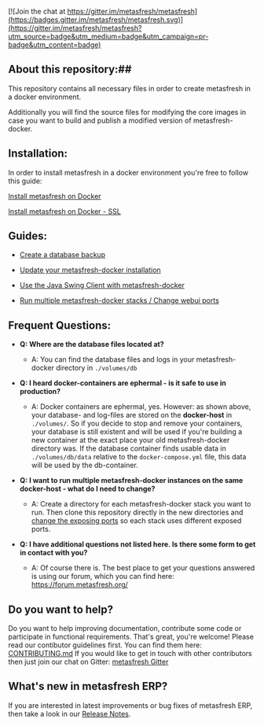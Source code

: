 [![Join the chat at https://gitter.im/metasfresh/metasfresh](https://badges.gitter.im/metasfresh/metasfresh.svg)](https://gitter.im/metasfresh/metasfresh?utm_source=badge&utm_medium=badge&utm_campaign=pr-badge&utm_content=badge)

## About this repository:##
This repository contains all necessary files in order to create metasfresh in a docker environment.

Additionally you will find the source files for modifying the core images in case you want to build and publish a modified version of metasfresh-docker.

## Installation: ##
In order to install metasfresh in a docker environment you're free to follow this guide:

[Install metasfresh on Docker](http://docs.metasfresh.org/installation_collection/EN/How_do_I_setup_the_metasfresh_stack_using_Docker.html)

[Install metasfresh on Docker - SSL](http://docs.metasfresh.org/installation_collection/EN/How_do_I_setup_metasfresh_docker_with_ssl.html)
## Guides: ##

 * [Create a database backup](http://docs.metasfresh.org/howto_collection/EN/How_do_I_backup_metasfresh_docker.html)

 * [Update your metasfresh-docker installation](http://docs.metasfresh.org/howto_collection/EN/How_do_I_update_metasfresh_using_Docker.html)

 * [Use the Java Swing Client with metasfresh-docker](http://docs.metasfresh.org/howto_collection/EN/How_do_I_use_Java_Client_using_Docker.html)

 * [Run multiple metasfresh-docker stacks / Change webui ports](http://docs.metasfresh.org/installation_collection/EN/How_do_I_change_the_webui_ports_for_metasfresh_docker.html)

## Frequent Questions: ##
*  **Q:  Where are the database files located at?**
   * A: You can find the database files and logs in your metasfresh-docker directory in `./volumes/db`


*  **Q: I heard docker-containers are ephermal - is it safe to use in production?**
   * A: Docker containers are ephermal, yes. However: as shown above, your database- and log-files are stored on the **docker-host** in `./volumes/`. So if you decide to stop and remove your containers, your database is still existent and will be used if you're building a new container at the exact place your old metasfresh-docker directory was. If the database container finds usable data in `./volumes/db/data` relative to the `docker-compose.yml` file, this data will be used by the db-container.


*  **Q: I want to run multiple metasfresh-docker instances on the same docker-host - what do I need to change?**
   * A: Create a directory for each metasfresh-docker stack you want to run. Then clone this repository directly in the new directories and [change the exposing ports](http://docs.metasfresh.org/installation_collection/EN/How_do_I_change_the_webui_ports_for_metasfresh_docker.html) so each stack uses different exposed ports.

*  **Q: I have additional questions not listed here. Is there some form to get in contact with you?**
   * A: Of course there is. The best place to get your questions answered is using our forum, which you can find here: https://forum.metasfresh.org/

## Do you want to help? ##
   Do you want to help improving documentation, contribute some code or participate in functional requirements. That's great, you're welcome! Please read our contibutor guidelines first. You can find them here: [CONTRIBUTING.md](https://github.com/metasfresh/metasfresh/blob/master/CONTRIBUTING.md)
   If you would like to get in touch with other contributors then just join our chat on Gitter: [metasfresh Gitter](https://gitter.im/metasfresh/metasfresh?utm_source=badge&utm_medium=badge&utm_campaign=pr-badge&utm_content=badge)

## What's new in metasfresh ERP? ##
   If you are interested in latest improvements or bug fixes of metasfresh ERP, then take a look in our [Release Notes](https://github.com/metasfresh/metasfresh/blob/master/ReleaseNotes.md).
